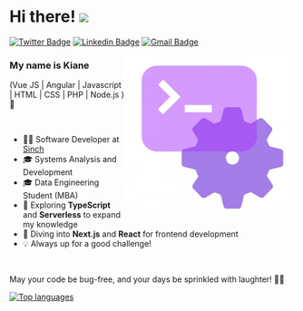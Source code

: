 <h1>Hi there! <img src="https://raw.githubusercontent.com/MartinHeinz/MartinHeinz/master/wave.gif" height="auto" width="30"></h1>

[![Twitter Badge](https://img.shields.io/badge/-Twitter-08A369?style=flat-square&logo=twitter&logoColor=white&link=https://twitter.com/kianelc)](https://twitter.com/kianelc)
[![Linkedin Badge](https://img.shields.io/badge/-LinkedIn-08A369?style=flat-square&logo=Linkedin&logoColor=white&link=https://www.linkedin.com/in/kiane-l-casagrande-169876b6/)](https://www.linkedin.com/in/kiane-l-casagrande-169876b6/)
[![Gmail Badge](https://img.shields.io/badge/-kiane.casagrande@gmail.com-08A369?style=flat-square&logo=Gmail&logoColor=white&link=mailto:kiane.casagrande@gmail.com)](mailto:kiane.casagrande@gmail.com)

<img align="right" alt="Tech GIF" src="./gif_tech.gif"  width="300px"/>

### My name is Kiane
(Vue JS | Angular | Javascript | HTML | CSS | PHP | Node.js ) 🚀

<br/>

- 👩‍💻 Software Developer at [Sinch](https://www.sinch.com/)
- 🎓 Systems Analysis and Development
- 🎓 Data Engineering Student (MBA)
- 🧠 Exploring **TypeScript** and **Serverless** to expand my knowledge
- 🧠 Diving into **Next.js** and **React** for frontend development
- 💡 Always up for a good challenge!

<br/>

May your code be bug-free, and your days be sprinkled with laughter! 🐞✨

<div align="left">
  
[![Top languages](https://github-readme-stats.vercel.app/api/top-langs/?username=kianelc&theme=blue-white)](https://github.com/anuraghazra/github-readme-stats)
  
 </div>
